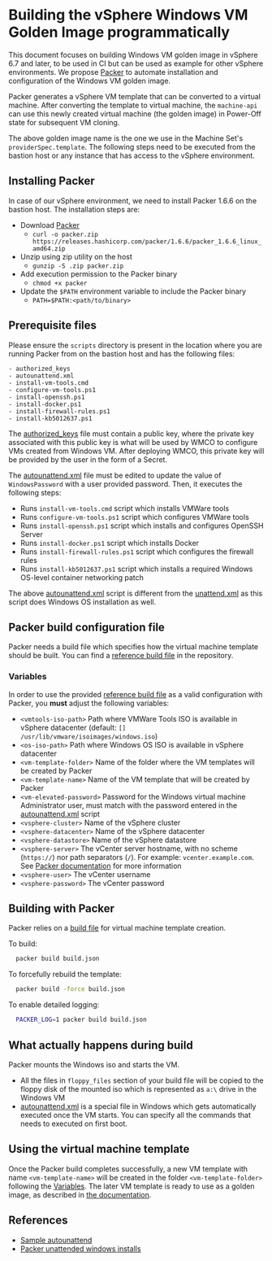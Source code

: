 # Building the vSphere Windows VM Golden Image programmatically

This document focuses on building Windows VM golden image in vSphere 6.7 and later, to be used in CI but can be 
used as example for other vSphere environments. We propose [Packer](https://github.com/hashicorp/packer) to automate 
installation and configuration of the Windows VM golden image. 

Packer generates a vSphere VM template that can be converted to a virtual machine. After converting the 
template to virtual machine, the `machine-api` can use this newly created virtual machine (the golden image) in Power-Off state for 
subsequent VM cloning. 

The above golden image name is the one we use in the Machine Set's `providerSpec.template`. The following steps need 
to be executed from the bastion host or any instance that has access to the vSphere environment.


## Installing Packer

In case of our vSphere environment, we need to install Packer 1.6.6 on the bastion host. The installation steps are:

- Download [Packer](https://www.packer.io/downloads)
    - `curl -o packer.zip https://releases.hashicorp.com/packer/1.6.6/packer_1.6.6_linux_amd64.zip`
- Unzip using zip utility on the host
    - `gunzip -S .zip packer.zip`
- Add execution permission to the Packer binary
    - `chmod +x packer`
- Update the `$PATH` environment variable to include the Packer binary
    - `PATH=$PATH:<path/to/binary>`

## Prerequisite files

Please ensure the `scripts` directory is present in the location where you are running Packer from on the 
bastion host and has the following files:

    - authorized_keys
    - autounattend.xml
    - install-vm-tools.cmd
    - configure-vm-tools.ps1
    - install-openssh.ps1
    - install-docker.ps1
    - install-firewall-rules.ps1
    - install-kb5012637.ps1

The [authorized_keys](scripts/authorized_keys) file must contain a public key, where the private key 
associated with this public key is what will be used by WMCO to configure VMs created from Windows VM. After 
deploying WMCO, this private key will be provided by the user in the form of a Secret.

The [autounattend.xml](scripts/autounattend.xml) file must be edited to update the value of 
`WindowsPassword` with a user provided password. Then, it executes the following steps:

- Runs `install-vm-tools.cmd` script which installs VMWare tools
- Runs `configure-vm-tools.ps1` script which configures VMWare tools
- Runs `install-openssh.ps1` script which installs and configures OpenSSH Server
- Runs `install-docker.ps1` script which installs Docker
- Runs `install-firewall-rules.ps1` script which configures the firewall rules
- Runs `install-kb5012637.ps1` script which installs a required Windows OS-level container networking patch

The above [autounattend.xml](scripts/autounattend.xml) script is different from the [unattend.xml](../unattend.xml)
as this script does Windows OS installation as well.

## Packer build configuration file

Packer needs a build file which specifies how the virtual machine template should be built. You can find a [reference 
build file](build.json) in the repository.

### Variables

In order to use the provided [reference build file](build.json) as a valid configuration with Packer, you **must** 
adjust the following variables:

- `<vmtools-iso-path>` Path where VMWare Tools ISO is available in vSphere datacenter
  (default: `[] /usr/lib/vmware/isoimages/windows.iso`)
- `<os-iso-path>` Path where Windows OS ISO is available in vSphere datacenter
- `<vm-template-folder>` Name of the folder where the VM templates will be created by Packer
- `<vm-template-name>` Name of the VM template that will be created by Packer
- `<vm-elevated-password>` Password for the Windows virtual machine Administrator user,
  must match with the password entered in the [autounattend.xml](scripts/autounattend.xml) script
- `<vsphere-cluster>` Name of the vSphere cluster
- `<vsphere-datacenter>` Name of the vSphere datacenter
- `<vsphere-datastore>` Name of the vSphere datastore
- `<vsphere-server>` The vCenter server hostname, with no scheme (`https://`) nor path separators (`/`).
  For example: `vcenter.example.com`.
  See [Packer documentation](https://www.packer.io/docs/builders/vsphere/vsphere-iso) for more information
- `<vsphere-user>` The vCenter username
- `<vsphere-password>` The vCenter password

## Building with Packer

Packer relies on a [build file](build.json) for virtual machine template creation.

To build:
```bash
  packer build build.json
```

To forcefully rebuild the template:
```bash
  packer build -force build.json
```

To enable detailed logging:
```bash
  PACKER_LOG=1 packer build build.json
```

## What actually happens during build

Packer mounts the Windows iso and starts the VM. 
- All the files in `floppy_files` section of your build file will be copied to the floppy disk of the mounted iso 
 which is represented as `a:\` drive in the Windows VM
- [autounattend.xml](scripts/autounattend.xml) is a special file in Windows which gets automatically executed once the
VM starts. You can specify all the commands that needs to executed on first boot.
  
## Using the virtual machine template

Once the Packer build completes successfully, a new VM template with name `<vm-template-name>` will be created in
the folder `<vm-template-folder>` following the [Variables](#variables). The later VM template is ready to use as a
golden image, as described in [the documentation](../vsphere-golden-image.md#9-using-the-virtual-machine-template).

## References
- [Sample autounattend](https://github.com/guillermo-musumeci/packer-vsphere-iso-windows/blob/master/win2019.base/win2019.base.json)
- [Packer unattended windows installs](https://www.packer.io/guides/automatic-operating-system-installs/autounattend_windows)
